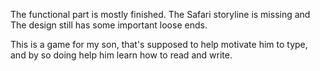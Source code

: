 The functional part is mostly finished. The Safari storyline is missing and The design still has some important loose ends.

This is a game for my son, that's supposed to help motivate him to type, and by so doing help him learn how to read and write.
